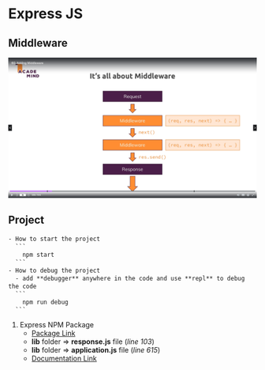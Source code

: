 # Express JS

## Middleware

![](../images/express_middleware.png)

## Project

    - How to start the project
      ```
        npm start
      ```
    - How to debug the project
      - add **debugger** anywhere in the code and use **repl** to debug the code
      ```
        npm run debug
      ```

1. Express NPM Package
   - [Package Link](https://github.com/expressjs/express/tree/master)
   - **lib** folder => **response.js** file (_line 103_)
   - **lib** folder => **application.js** file (_line 615_)
   - [Documentation Link](https://expressjs.com/en/4x)
